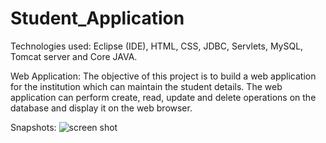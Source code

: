 # Student_Application

Technologies used: 
Eclipse (IDE), HTML, CSS, JDBC, Servlets, MySQL, Tomcat server and Core JAVA.

Web Application:
 The objective of this project is to build a web application for the institution which can maintain the student details.  The web application can perform create, read, update and delete operations on the database and display it on the web browser. 

Snapshots: 
![screen shot](Web-Projects/studentApplication/Snapshots/studentApplication.jpg)
